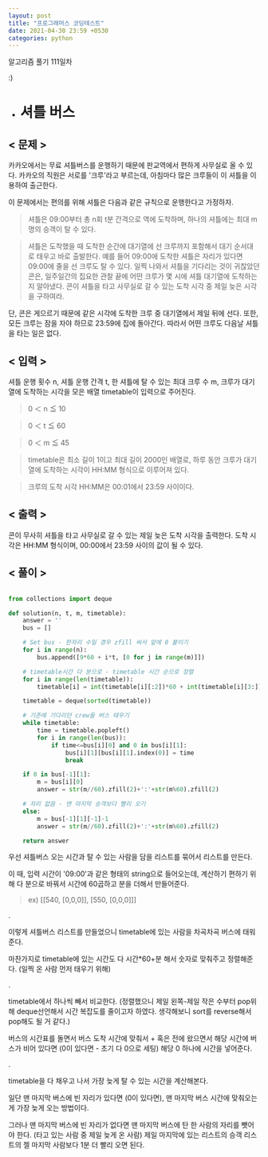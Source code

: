 ```yaml
---
layout: post
title: "프로그래머스 코딩테스트"
date: 2021-04-30 23:59 +0530
categories: python
---
```


알고리즘 풀기 111일차

:)

- # 셔틀 버스

>

## < 문제 >

카카오에서는 무료 셔틀버스를 운행하기 때문에 판교역에서 편하게 사무실로 올 수 있다. 카카오의 직원은 서로를 '크루'라고 부르는데, 아침마다 많은 크루들이 이 셔틀을 이용하여 출근한다.

이 문제에서는 편의를 위해 셔틀은 다음과 같은 규칙으로 운행한다고 가정하자.

> 셔틀은 09:00부터 총 n회 t분 간격으로 역에 도착하며, 하나의 셔틀에는 최대 m명의 승객이 탈 수 있다.

> 셔틀은 도착했을 때 도착한 순간에 대기열에 선 크루까지 포함해서 대기 순서대로 태우고 바로 출발한다. 예를 들어 09:00에 도착한 셔틀은 자리가 있다면 09:00에 줄을 선 크루도 탈 수 있다.
> 일찍 나와서 셔틀을 기다리는 것이 귀찮았던 콘은, 일주일간의 집요한 관찰 끝에 어떤 크루가 몇 시에 셔틀 대기열에 도착하는지 알아냈다. 콘이 셔틀을 타고 사무실로 갈 수 있는 도착 시각 중 제일 늦은 시각을 구하여라.

단, 콘은 게으르기 때문에 같은 시각에 도착한 크루 중 대기열에서 제일 뒤에 선다. 또한, 모든 크루는 잠을 자야 하므로 23:59에 집에 돌아간다. 따라서 어떤 크루도 다음날 셔틀을 타는 일은 없다.

## < 입력 >

셔틀 운행 횟수 n, 셔틀 운행 간격 t, 한 셔틀에 탈 수 있는 최대 크루 수 m, 크루가 대기열에 도착하는 시각을 모은 배열 timetable이 입력으로 주어진다.

> 0 ＜ n ≦ 10

> 0 ＜ t ≦ 60

> 0 ＜ m ≦ 45

> timetable은 최소 길이 1이고 최대 길이 2000인 배열로, 하루 동안 크루가 대기열에 도착하는 시각이 HH:MM 형식으로 이루어져 있다.

> 크루의 도착 시각 HH:MM은 00:01에서 23:59 사이이다.

## < 출력 >

콘이 무사히 셔틀을 타고 사무실로 갈 수 있는 제일 늦은 도착 시각을 출력한다. 도착 시각은 HH:MM 형식이며, 00:00에서 23:59 사이의 값이 될 수 있다.

## < 풀이 >

```python

from collections import deque

def solution(n, t, m, timetable):
    answer = ''
    bus = []

    # Set bus - 한자리 수일 경우 zfill 써서 앞에 0 붙이기
    for i in range(n):
        bus.append([9*60 + i*t, [0 for j in range(m)]])

    # timetable시간 다 분으로 - timetable 시간 순으로 정렬
    for i in range(len(timetable)):
        timetable[i] = int(timetable[i][:2])*60 + int(timetable[i][3:])

    timetable = deque(sorted(timetable))

    # 기존에 기다리던 crew들 버스 태우기
    while timetable:
        time = timetable.popleft()
        for i in range(len(bus)):
            if time<=bus[i][0] and 0 in bus[i][1]:
                bus[i][1][bus[i][1].index(0)] = time
                break

    if 0 in bus[-1][1]:
        m = bus[i][0]
        answer = str(m//60).zfill(2)+':'+str(m%60).zfill(2)

    # 자리 없음 - 맨 마지막 승객보다 빨리 오기
    else:
        m = bus[-1][1][-1]-1
        answer = str(m//60).zfill(2)+':'+str(m%60).zfill(2)

    return answer

```

우선 셔틀버스 오는 시간과 탈 수 있는 사람을 담을 리스트를 묶어서 리스트를 만든다.

이 때, 입력 시간이 '09:00'과 같은 형태의 string으로 들어오는데, 계산하기 편하기 위해 다 분으로 바꿔서 시간에 60곱하고 분을 더해서 만들어준다.

> ex) [[540, [0,0,0]], [550, [0,0,0]]]

.

이렇게 셔틀버스 리스트를 만들었으니 timetable에 있는 사람을 차곡차곡 버스에 태워준다.

마찬가지로 timetable에 있는 시간도 다 시간\*60+분 해서 숫자로 맞춰주고 정렬해준다. (일찍 온 사람 먼저 태우기 위해)

.

timetable에서 하나씩 빼서 비교한다. (정렬했으니 제일 왼쪽-제일 작은 수부터 pop위해 deque선언해서 시간 복잡도를 줄이고자 하였다. 생각해보니 sort를 reverse해서 pop해도 될 거 같다.)

버스의 시간표를 돌면서 버스 도착 시간에 맞춰서 + 혹은 전에 왔으면서 해당 시간에 버스가 비어 있다면 (0이 있다면 - 초기 다 0으로 세팅) 해당 0 하나에 시간을 넣어준다.

.

timetable을 다 채우고 나서 가장 늦게 탈 수 있는 시간을 계산해본다.

일단 맨 마지막 버스에 빈 자리가 있다면 (0이 있다면), 맨 마지막 버스 시간에 맞춰오는게 가장 늦게 오는 방법이다.

그러나 맨 마지막 버스에 빈 자리가 없다면 맨 마지막 버스에 탄 한 사람의 자리를 뺏어야 한다. (타고 있는 사람 중 제일 늦게 온 사람) 제일 마지막에 있는 리스트의 승객 리스트의 젤 마지막 사람보다 1분 더 빨리 오면 된다.
